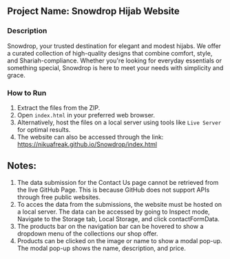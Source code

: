 ## Project Name: Snowdrop Hijab Website

### Description
Snowdrop, your trusted destination for elegant and modest hijabs. We offer a curated collection of high-quality designs that combine comfort, style, and Shariah-compliance. Whether you're looking for everyday essentials or something special, Snowdrop is here to meet your needs with simplicity and grace.

### How to Run
1. Extract the files from the ZIP.
2. Open `index.html` in your preferred web browser.
3. Alternatively, host the files on a local server using tools like `Live Server` for optimal results.
4. The website can also be accessed through the link: https://nikuafreak.github.io/Snowdrop/index.html

## Notes:
1. The data submission for the Contact Us page cannot be retrieved from the live GitHub Page. This is because GitHub does not support APIs through free public websites.
2. To acces the data from the submissions, the website must be hosted on a local server. The data can be accessed by going to Inspect mode, Navigate to the Storage tab, Local Storage, and click contactFormData.
3. The products bar on the navigation bar can be hovered to show a dropdown menu of the collections our shop offer.
4. Products can be clicked on the image or name to show a modal pop-up. The modal pop-up shows the name, description, and price.
